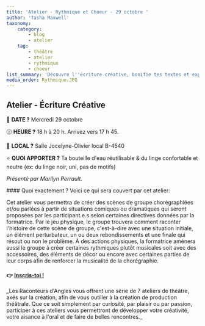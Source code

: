 ```yaml
---
title: 'Atelier - Rythmique et Choeur - 29 octobre '
author: 'Tasha Maxwell'
taxonomy:
    category:
        - blog
        - atelier
    tag:
        - théâtre
        - atelier
        - rythmique
        - choeur
list_summary: 'Découvre l''écriture créative, bonifie tes textes et expérimente avec l''écriture de monologues, dialoges et scènes de théâtre.'
media_order: Rythmique.JPG
---
```


## Atelier - Écriture Créative
📆 **DATE ?** Mercredi 29 octobre

🕧 **HEURE ?** 18 h à 20 h. Arrivez vers 17 h 45.

📍 **LOCAL ?** Salle Jocelyne-Olivier local B-4540

⭐ **QUOI APPORTER ?** Ta bouteille d'eau réutilisable & du linge confortable et neutre (ex: du linge noir, uni, pas de motifs)

_Présenté par Marilyn Perrault._
<p>
    <p>
	</p>
</p>
#### Quoi exactement ?
Voici ce qui sera couvert par cet atelier:

Cet atelier vous permettra de créer des scènes de groupe chorégraphiées et/ou parlées à partir de situations comiques ou dramatiques qui seront proposées par les participant.e.s selon certaines directives données par la formatrice. Par le jeu physique, le groupe trouvera comment raconter l'histoire de cette scène de groupe, c'est-à-dire avec une situation initiale, un élément perturbateur, un ou deux rebondissements et une finale qui résout ou non le problème. À des actions physiques, la formatrice amènera aussi le groupe à créer certaines rythmiques plutôt musicales soit avec des accessoires, des éléments de décor ou encore avec certaines parties de leur corps afin de renforcer la musicalité de la chorégraphie. 

#### 👉 [Inscris-toi !](https://lepointdevente.com/billets/kbg251029001)
<p>
    <span class="line"></span>
</p>
_Les Raconteurs d'Angles vous offrent une série de 7 ateliers de théâtre, axés sur la création, afin de vous outiller à la création de production théâtrale.
Que ce soit simplement par curiosité, par plaisir ou par passion, participer à ces ateliers vous permettront de développer votre créativité, votre aisance à l'oral et de faire de belles rencontres._